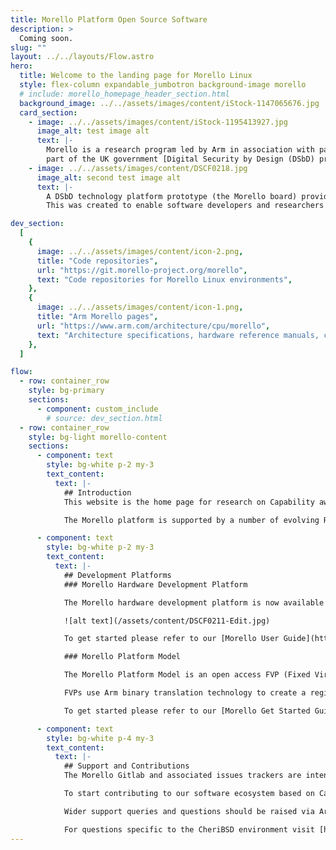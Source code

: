 ```yaml
---
title: Morello Platform Open Source Software
description: >
  Coming soon.
slug: ""
layout: ../../layouts/Flow.astro
hero:
  title: Welcome to the landing page for Morello Linux
  style: flex-column expandable_jumbotron background-image morello
  # include: morello_homepage_header_section.html
  background_image: ../../assets/images/content/iStock-1147065676.jpg
  card_section:
    - image: ../../assets/images/content/iStock-1195413927.jpg
      image_alt: test image alt
      text: |-
        Morello is a research program led by Arm in association with partners and funded by the UKRI as
        part of the UK government [Digital Security by Design (DSbD) programme](https://www.ukri.org/innovation/industrial-strategy-challenge-fund/digital-security-by-design/). It defines a new prototype security architecture based on CHERI (Capability Hardware Enhanced RISC Instructions).
    - image: ../../assets/images/content/DSCF0218.jpg
      image_alt: second test image alt
      text: |-
        A DSbD technology platform prototype (the Morello board) provides a SoC implementation of the architecture. 
        This was created to enable software developers and researchers to explore real-world use cases and inform future development.

dev_section:
  [
    {
      image: ../../assets/images/content/icon-2.png,
      title: "Code repositories",
      url: "https://git.morello-project.org/morello",
      text: "Code repositories for Morello Linux environments",
    },
    {
      image: ../../assets/images/content/icon-1.png,
      title: "Arm Morello pages",
      url: "https://www.arm.com/architecture/cpu/morello",
      text: "Architecture specifications, hardware reference manuals, community forum, etc.",
    },
  ]

flow:
  - row: container_row
    style: bg-primary
    sections:
      - component: custom_include
        # source: dev_section.html
  - row: container_row
    style: bg-light morello-content
    sections:
      - component: text
        style: bg-white p-2 my-3
        text_content:
          text: |-
            ## Introduction
            This website is the home page for research on Capability aware Morello Linux environments. To learn more please refer to our [Morello Linux documentation](https://linux.morello-project.org/docs/).

            The Morello platform is supported by a number of evolving RTOS/OS environments at different stages of maturity. [CheriBSD](https://www.cheribsd.org/) is implemented and hosted separately by the University of Cambridge and SRI International and includes a memory-safe kernel, userspace and various example frameworks. The [CHERI OS-feature matrix]( /cheri-feature-matrix/) includes more information on features implemented by Morello Linux and CheriBSD operating systems.

      - component: text
        style: bg-white p-2 my-3
        text_content:
          text: |-
            ## Development Platforms
            ### Morello Hardware Development Platform

            The Morello hardware development platform is now available to organizations involved in defined research activities. Access to the platform is managed by the UK government's Digital Security by Design (DSbD) [Technology Access Programme](https://www.dsbd.tech/technology-access-programme/).

            ![alt text](/assets/content/DSCF0211-Edit.jpg)

            To get started please refer to our [Morello User Guide](https://linux.morello-project.org/docs/user-guide/).

            ### Morello Platform Model

            The Morello Platform Model is an open access FVP (Fixed Virtual Platform) implementation aligned with the development board. It is available to download from Arm’s [Ecosystem FVP Developer page](https://developer.arm.com/tools-and-software/open-source-software/arm-platforms-software/arm-ecosystem-fvps).

            FVPs use Arm binary translation technology to create a register level functional model of system hardware (including processor, memory and peripherals) that can be run as an executable in a development environment. They implement a programmer’s view model suitable for software development, enabling execution of full software stacks on a widely available platform.

            To get started please refer to our [Morello Get Started Guide](https://linux.morello-project.org/).

      - component: text
        style: bg-white p-4 my-3
        text_content:
          text: |-
            ## Support and Contributions
            The Morello Gitlab and associated issues trackers are intended to enable Open Source Software development - supporting engineering contributions and targeted defects and patches relating to specific component projects. We welcome engineering collaboration.

            To start contributing to our software ecosystem based on Capability aware Linux please refer to our [Contributrion Process](https://git.morello-project.org/morello/kernel/linux/-/wikis/res/Linux_on_Morello_Contribution_Process.pdf) or for generic queries send and email to [linux-morello@op-lists.linaro.org](mailto:linux-morello@op-lists.linaro.org).

            Wider support queries and questions should be raised via Arm's [Morello forum](https://community.arm.com/support-forums/f/morello-forum)

            For questions specific to the CheriBSD environment visit [https://www.cheribsd.org/](https://www.cheribsd.org/)
---
```

